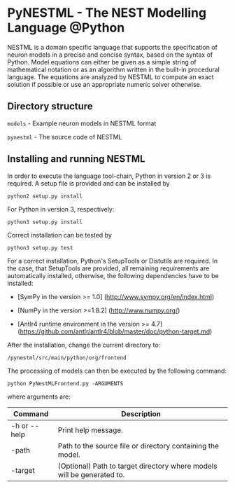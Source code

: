 # PyNESTML - The NEST Modelling Language @Python

NESTML is a domain specific language that supports the specification of neuron models
in a precise and concise syntax, based on the syntax of Python. Model equations
can either be given as a simple string of mathematical notation or as an algorithm written
in the built-in procedural language. The equations are analyzed by NESTML to compute
an exact solution if possible or use an appropriate numeric solver otherwise.

## Directory structure

`models` - Example neuron models in NESTML format

`pynestml` - The source code of NESTML

## Installing and running NESTML

In order to execute the language tool-chain, Python in version 2 or 3 is required. A setup file is provided and can be installed by 

```
python2 setup.py install
```

For Python in version 3, respectively:

```
python3 setup.py install
```

Correct installation can be tested by 

```
python3 setup.py test
```

For a correct installation, Python's SetupTools or Distutils are required. In the case, that SetupTools are provided, all remaining requirements are automatically installed, otherwise, the following dependencies have to be installed:

* [SymPy in the version >= 1.0] (http://www.sympy.org/en/index.html)

* [NumPy in the version >=1.8.2] (http://www.numpy.org/)

* [Antlr4 runtime environment in the version >= 4.7] (https://github.com/antlr/antlr4/blob/master/doc/python-target.md)

After the installation, change the current directory to:

```
/pynestml/src/main/python/org/frontend
```

The processing of models can then be executed by the following command:

```
python PyNestMLFrontend.py -ARGUMENTS
```

where arguments are:

| Command       | Description |
|---|---|
| -h or --help  | Print help message.|
| -path         | Path to the source file or directory containing the model.|
| -target       | (Optional) Path to target directory where models will be generated to. | 





